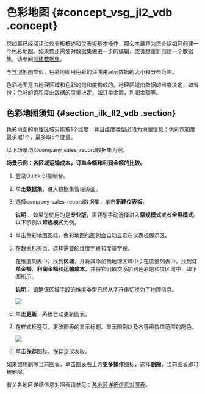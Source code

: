 # 色彩地图 {#concept_vsg_jl2_vdb .concept}

您如果已经阅读过[仪表板概述](cn.zh-CN/快速入门/报表制作/仪表板概述.md#)和[仪表板基本操作](cn.zh-CN/快速入门/报表制作/仪表板基本操作/仪表板基本操作.md#)，那么本章将为您介绍如何创建一个色彩地图。如果您还需要对数据集做进一步的编辑，或者想重新创建一个数据集，请参阅[创建数据集](cn.zh-CN/用户指南/数据建模/管理数据集/创建数据集.md#)。

与[气泡地图](cn.zh-CN/快速入门/报表制作/仪表板图表制作/气泡地图.md#)类似，色彩地图用色彩的深浅来展示数据的大小和分布范围。

色彩地图是由地理区域和色彩的饱和度构成的。地理区域由数据的维度决定，如省份；色彩的饱和度由数据的度量决定，如订单金额，利润金额等。

## 色彩地图须知 {#section_ilk_ll2_vdb .section}

色彩地图的地理区域只能取1个维度，并且维度类型必须为地理信息；色彩饱和度最少取1个，最多取5个度量。

以下场景均以company\_sales\_record数据集为例。

**场景示例：各区域运输成本，订单金额和利润金额的比较。**

1.  登录Quick BI控制台。
2.  单击**数据集**，进入数据集管理页面。
3.  选择company\_sales\_record数据集，单击**新建仪表板**。

    **说明：** 如果您使用的是**专业版**，需要您手动选择进入**常规模式**或者**全屏模式**。以下示例以**常规模式**为例。

4.  单击色彩地图图标，色彩地图的图例会自动显示在仪表板展示区。
5.  在数据标签页，选择需要的维度字段和度量字段。

    在维度列表中，找到**区域**，并将其添加到地理区域中；在度量列表中，找到**订单金额**、**利润金额**和**运输成本**，并将它们依次添加到色彩饱和度区域中，如下图所示。

    **说明：** 请确保区域字段的维度类型已经从字符串切换为了地理信息。

    ![](http://static-aliyun-doc.oss-cn-hangzhou.aliyuncs.com/assets/img/9130/15444381051720_zh-CN.png)

6.  单击**更新**，系统自动更新图表。
7.  在样式标签页，更改图表的显示标题、显示图例以及各等级数值范围的配色。

    ![](http://static-aliyun-doc.oss-cn-hangzhou.aliyuncs.com/assets/img/9130/15444381051721_zh-CN.png)

8.  单击**保存**图标，保存该仪表板。

如果您想删除当前图表，单击图表右上方**更多操作**图标，选择**删除**，当前图表即可被删除。

有关各地区详细信息对照表请参见：[各地区详细信息对照表](http://docs-aliyun.cn-hangzhou.oss.aliyun-inc.com/assets/attach/48322/cn_zh/1534241743586/%E5%90%84%E5%9C%B0%E5%8C%BA%E8%AF%A6%E7%BB%86%E4%BF%A1%E6%81%AF%E5%AF%B9%E7%85%A7%E8%A1%A8.xls)。

